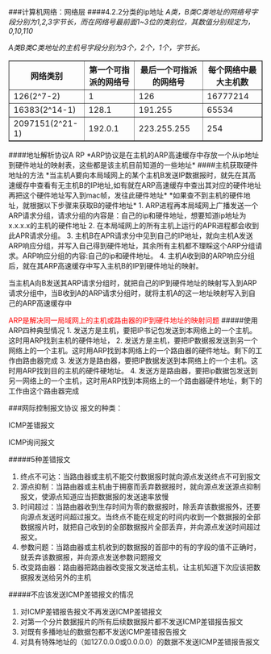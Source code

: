 ###计算机网络：网络层
####4.2.2分类的ip地址
*A类，B类C类地址的网络号字段分别为1,2,3字节长，而在网络号最前面1~3位的类别位，其数值分别规定为，0,10,110*

*A类B类C类地址的主机号字段分别为3个，2个，1个，字节长。*
<html>
<body>

<table border="1">
  <tr>
    <th>网络类别</th>
    <th>第一个可指派的网络号</th>
    <th>最后一个可指派的网络号</th>
    <th>每个网络中最大主机数</th>

  </tr>
  <tr>
    <td>126(2^7-2)</td>
    <td>1</td>
    <td>126</td>
    <td>16777214</td>
  </tr>
  <tr>
      <td>16383(2^14-1)</td>
      <td>128.1</td>
      <td>191.255</td>
      <td>65534</td>
  </tr>
  <tr>
      <td>2097151(2^21-1)</td>
      <td>192.0.1</td>
      <td>223.255.255</td> 
      <td>254</td>
  </tr>
</table>
</body>
</html>
####地址解析协议A RP
*ARP协议是在主机的ARP高速缓存中存放一个从ip地址到硬件地址的映射表，这些都是该主机目前知道的一些地址*
####主机获取硬件地址的方法  
*当主机A要向本局域网上的某个主机B发送IP数据报时，就先在其高速缓存中查看有无主机B的IP地址,如有就在ARP高速缓存中查出其对应的硬件地址再把这个硬件地址写入到mac帧，发往此硬件地址*
*如果查不到主机的硬件地址，就根据以下步骤来获取B的硬件地址*
1. ARP进程再本局域网上广播发送一个ARP请求分组，请求分组的内容是：自己的ip和硬件地址，想要知道ip地址为x.x.x.x的主机的硬件地址
2. 在本局域网上的所有主机上运行的APR进程都会收到此APR请求分组。
3. 主机B在APR请求分中见到自己的IP地址，就向主机A发送ARP响应分组，并写入自己得到硬件地址，其余所有主机都不理睬这个ARP分组请求。ARP响应分组的内容:自己的ip和硬件地址。
4. 主机A收到B的ARP响应分组后，就在其ARP高速缓存中写入主机B的IP到硬件地址的映射。
<p>当主机A向B发送其ARP请求分组时，就把自己的IP到硬件地址的映射写入到ARP请求分组中，当B收到A的ARP请求分组时，就将主机A的这一地址映射写入到自己的ARP高速缓存中</p>
<font color="red">ARP是解决同一局域网上的主机或路由器的IP到硬件地址的映射问题</font>
#####使用ARP四种典型情况 
1. 发送方是主机，要把IP书记包发送到本网络上的一个主机。这时用ARP找到主机的硬件地址，
2. 发送方是主机，要把IP数据报发送到另一个网络上的一个主机。这时用ARP找到本网络上的一个路由器的硬件地址。剩下的工作由路由器完成
3. 发送方是路由器，要把IP数据发送到本网络上的一个主机。这时用ARP找到目的主机的硬件硬地址。
4. 发送方是路由器，要把ip数据包发送到另一网络上的一个主机，这时用ARP找到本网络上的一个路由器硬件地址，剩下的工作由这个路由器完成

###网际控制报文协议
报文的种类：<p>ICMP差错报文<p> <p>ICMP询问报文</p>
#####5种差错报文
1. 终点不可达：当路由器或主机不能交付数据报时就向源点发送终点不可到报文
2. 源点抑制：当路由器或主机由于拥塞而丢弃数据报时，就向源点发送源点抑制报文，使源点知道应当把数据报的发送速率放慢
3. 时间超过：当路由器收到生存时间为零的数据报时，除丢弃该数据报外，还要向源点发送时间超过报文。当终点不能在规定的时间内收到一个数据报的全部数据报片时，就把自己收到的全部数据报片全部丢弃，并向源点发送时间超过报文。
4. 参数问题：当路由器或主机收到的数据报的首部中的有的字段的值不正确时，就丢弃该数据报，并向源点发送参数问题报文
5. 改变路由器：路由器把路由器改变报文发送给主机，让主机知道下次应该把数据报发送给另外的主机
 

 #####不应该发送ICMP差错报文的情况
 1. 对ICMP差错报告报文不再发送ICMP差错报文
 2. 对第一个分片数据报片的所有后续数据报片都不发送ICMP差错报告报文
 3. 对既有多播地址的数据包都不发送ICMP差错报告报文
 4. 对具有特殊地址的（如127.0.0.0或0.0.0.0）的数据不发送ICMP差错报告报文
